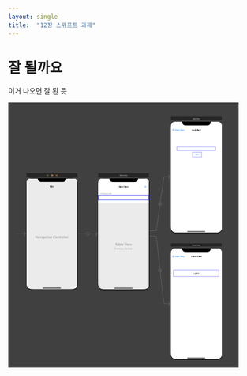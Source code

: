 ```yaml
---
layout: single
title:  "12장 스위프트 과제"
---
```


# 잘 될까요

이거 나오면 잘 된 듯

![table_layer](../images/2022-06-04-table/table_layer.png)
